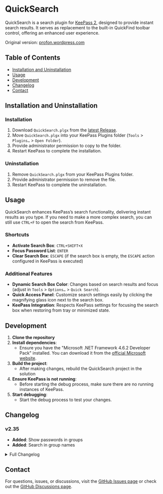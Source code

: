 # QuickSearch

QuickSearch is a search plugin for [KeePass 2](http://www.KeePass.info), designed to provide instant search results. It serves as replacement to the built-in QuickFind toolbar control, offering an enhanced user experience.

Original version: [profon.wordpress.com](http://profon.wordpress.com/quicksearch/)

## Table of Contents

- [Installation and Uninstallation](#installation-and-uninstallation)
- [Usage](#usage)
- [Development](#development)
- [Changelog](#changelog)
- [Contact](#contact)

## Installation and Uninstallation

### Installation

1. Download `QuickSearch.plgx` from the [latest Release](https://github.com/CennoxX/keepass-quicksearch/releases/latest).
2. Move `QuickSearch.plgx` into your KeePass Plugins folder (`Tools` > `Plugins…` > `Open Folder`).
3. Provide administrator permission to copy to the folder.
4. Restart KeePass to complete the installation.

### Uninstallation

1. Remove `QuickSearch.plgx` from your KeePass Plugins folder.
2. Provide administrator permission to remove the file.
3. Restart KeePass to complete the uninstallation.

## Usage

QuickSearch enhances KeePass’s search functionality, delivering instant results as you type. If you need to make a more complex search, you can still use `CTRL+F` to open the search from KeePass.

### Shortcuts

- **Activate Search Box**: `CTRL+SHIFT+X`
- **Focus Password List**: `ENTER`
- **Clear Search Box**: `ESCAPE` (if the search box is empty, the `ESCAPE` action configured in KeePass is executed)

### Additional Features

- **Dynamic Search Box Color**: Changes based on search results and focus (adjust in `Tools` > `Options…` > `Quick Search`).
- **Quick Access Panel**: Customize search settings easily by clicking the magnifying glass icon next to the search box.
- **KeePass Integration**: Respects KeePass settings for focusing the search box when restoring from tray or minimized state.

## Development
1. **Clone the repository**
2. **Install dependencies**:
   - Ensure you have the "Microsoft .NET Framework 4.6.2 Developer Pack" installed. You can download it from the [official Microsoft website](https://dotnet.microsoft.com/download/dotnet-framework).
3. **Build the project**:
   - After making changes, rebuild the QuickSearch project in the solution
4. **Ensure KeePass is not running**:
   - Before starting the debug process, make sure there are no running instances of KeePass.
5. **Start debugging**:
   - Start the debug process to test your changes.
   
## Changelog

### v2.35
- **Added**: Show passwords in groups
- **Added**: Search in group names

<details>
<summary>Full Changelog</summary>

### v2.34
- **Added**: Sync KeePass search settings
- **Added**: Consistent use of KeePass settings for focus
- **Added**: Reset search on empty search box
- **Added**: Always hide KeePass QuickFind
- **Changed**: Revised PlgX creation
- **Fixed**: Option exclude expired entries
- **Fixed**: Display of entries on reset
- **Fixed**: Text formatting of expired entries

### v2.33
- **Added**: Respect KeePass settings when focusing the search box on restoring from tray or minimized.
- **Added**: KeePass 2.x as a submodule.

### v2.32
- **Fixed**: Shortcut to activate search box, now `CTRL+SHIFT+X`.
- **Added**: Focus password list on `ENTER`.
- **Added**: Clear search box on `ESCAPE`, use the `ESCAPE` action configured in KeePass if the search box is empty.
- **Added**: Focus search box on restoring from tray or minimized state.
- **Added**: Strike out expired entries.

### v2.31
- **Fixed**: Search functionality issue after sync.
- **Added**: `CTRL+Backspace` deletes the last word.

### v2.30
- **Changed**: Updated build configuration.

### v2.29
- **Fixed**: Compatibility issues.

### v2.28
- **Fixed**: Automatic check for updates.

### v2.27
- **Added**: Automatic check for updates.

### v2.26
- **Added**: `CTRL+SHIFT+F` shortcut for activating search textbox.

### v2.17
- **Fixed**: Support KeePass 2.17.

### v2.13 b0.0.0.2
- **Fixed**:  QuickSearch.config will now be saved in the application directory if `PreferUserConfiguration==false`.
- **Added**: Custom mouse cursor for `ColorSelectButton`.

### v0.3
- **Changed**: Configuration system updated; settings now stored in the KeePass config file instead of `QuickSearch.config`.
- **Changed**: Redistributable format updated to `.plgx` from `.dll`.
- **Fixed**: Support KeePass 2.28 and likely earlier versions (untested).

</details>

## Contact
For questions, issues, or discussions, visit the [GitHub Issues page](https://github.com/CennoxX/keepass-quicksearch/issues) or check out the [GitHub Discussions page](https://github.com/CennoxX/keepass-quicksearch/discussions).
